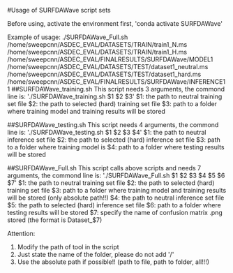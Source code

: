 #Usage of SURFDAWave script sets

Before using, activate the environment first,
'conda activate SURFDAWave'

Example of usage:
./SURFDAWave_Full.sh /home/sweepcnn/ASDEC_EVAL/DATASETS/TRAIN/train1_N.ms /home/sweepcnn/ASDEC_EVAL/DATASETS/TRAIN/train1_H.ms /home/sweepcnn/ASDEC_EVAL/FINALRESULTS/SURFDAWave/MODEL1 /home/sweepcnn/ASDEC_EVAL/DATASETS/TEST/dataset1_neutral.ms /home/sweepcnn/ASDEC_EVAL/DATASETS/TEST/dataset1_hard.ms /home/sweepcnn/ASDEC_EVAL/FINALRESULTS/SURFDAWave/INFERENCE1 1
##SURFDAWave_training.sh
This script needs 3 arguments, the commond line is:
'./SURFDAWave_training.sh $1 $2 $3'
$1: the path to neutral training set file
$2: the path to selected (hard) training set file
$3: path to a folder where training model and training results will be stored

##SURFDAWave_testing.sh
This script needs 4 arguments, the commond line is:
'./SURFDAWave_testing.sh $1 $2 $3 $4'
$1: the path to neutral inference set file
$2: the path to selected (hard) inference set file
$3: path to a folder where training model is
$4: path to a folder where testing results will be stored

##SURFDAWave_Full.sh
This script calls above scripts and needs 7 arguments, the commond line is:
'./SURFDAWave_Full.sh $1 $2 $3 $4 $5 $6 $7'
$1: the path to neutral training set file
$2: the path to selected (hard) training set file
$3: path to a folder where training model and training results will be stored (only absolute path!!)
$4: the path to neutral inference set file
$5: the path to selected (hard) inference set file
$6: path to a folder where testing results will be stored
$7: specify the name of confusion matrix .png stored (the format is Dataset_$7)


Attention: 
1. Modify the path of tool in the script 
2. Just state the name of the folder, please do not add '/'
3. Use the absolute path if possible!! (path to file, path to folder, all!!!)
